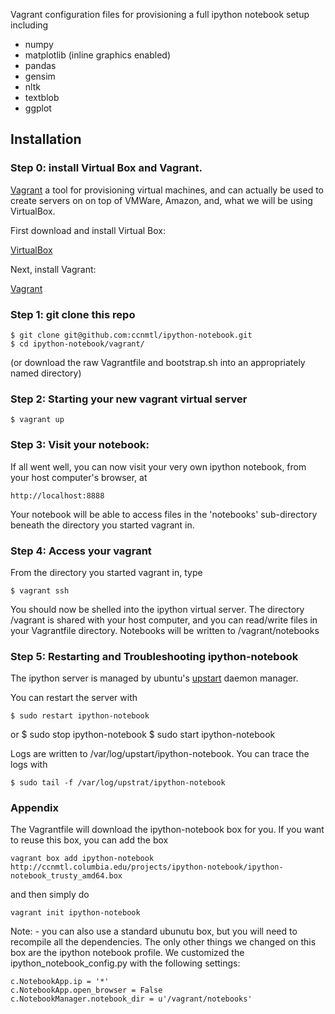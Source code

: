 Vagrant configuration files for provisioning a full ipython notebook setup including

* numpy
* matplotlib (inline graphics enabled)
* pandas
* gensim
* nltk
* textblob
* ggplot

## Installation

### Step 0: install Virtual Box and Vagrant.
[Vagrant](http://docs.vagrantup.com/v2/getting-started/index.html) a tool for provisioning virtual machines, and can actually be used to create servers on on top of VMWare, Amazon, and, what we will be using VirtualBox.

First download and install Virtual Box:

[VirtualBox](http://www.virtualbox.org/)

Next, install Vagrant:

[Vagrant](http://www.vagrantup.com/)


### Step 1: git clone this repo

    $ git clone git@github.com:ccnmtl/ipython-notebook.git
    $ cd ipython-notebook/vagrant/

(or download the raw Vagrantfile and bootstrap.sh into an appropriately named directory)

### Step 2: Starting your new vagrant virtual server

    $ vagrant up

### Step 3: Visit your notebook:

If all went well, you can now visit your very own ipython notebook, from your host computer's browser, at 

    http://localhost:8888 

Your notebook will be able to access files in the 'notebooks' sub-directory beneath the directory you started vagrant in.

### Step 4: Access your vagrant

From the directory you started vagrant in, type

    $ vagrant ssh
    
You should now be shelled into the ipython virtual server. The directory /vagrant is shared with your host computer, and you can read/write files in your Vagrantfile directory. Notebooks will be written to /vagrant/notebooks

### Step 5: Restarting and Troubleshooting ipython-notebook

The ipython server is managed by ubuntu's [upstart](http://upstart.ubuntu.com/) daemon manager.

You can restart the server with

    $ sudo restart ipython-notebook

or
    $ sudo stop ipython-notebook
    $ sudo start ipython-notebook
    
Logs are written to /var/log/upstart/ipython-notebook. You can trace the logs with 

    $ sudo tail -f /var/log/upstrat/ipython-notebook

### Appendix
The Vagrantfile will download the ipython-notebook box for you.  If you want to reuse this box, you can add the box
 
    vagrant box add ipython-notebook http://ccnmtl.columbia.edu/projects/ipython-notebook/ipython-notebook_trusty_amd64.box
 
and then simply do

    vagrant init ipython-notebook
    
Note: - you can also use a standard ubunutu box, but you will need to recompile all the dependencies. The only other things we changed on this box are the ipython notebook profile. We customized the ipython_notebook_config.py with the following settings:

    c.NotebookApp.ip = '*'
    c.NotebookApp.open_browser = False
    c.NotebookManager.notebook_dir = u'/vagrant/notebooks'


